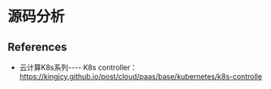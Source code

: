 <!--
 * @Author: JohnJeep
 * @Date: 2022-03-18 16:25:50
 * @LastEditors: JohnJeep
 * @LastEditTime: 2025-03-19 16:11:57
 * @Description: kubernets 源码分析
 * Copyright (c) 2025 by John Jeep, All Rights Reserved. 
-->

# 源码分析



## References

- 云计算K8s系列---- K8s controller：https://kingjcy.github.io/post/cloud/paas/base/kubernetes/k8s-controlle